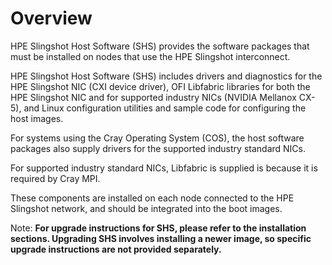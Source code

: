 
# Overview

HPE Slingshot Host Software (SHS) provides the software packages that must be installed on nodes that use the HPE Slingshot interconnect.

HPE Slingshot Host Software (SHS) includes drivers and diagnostics for the HPE Slingshot NIC (CXI device driver), OFI Libfabric libraries for both the HPE Slingshot NIC and for supported industry NICs
(NVIDIA Mellanox CX-5), and Linux configuration utilities and sample code for configuring the host images.

For systems using the Cray Operating System (COS), the host software packages also supply drivers for the supported industry standard NICs.

For supported industry standard NICs, Libfabric is supplied is because it is required by Cray MPI.

These components are installed on each node connected to the HPE Slingshot network, and should be integrated into the boot images.

Note: **For upgrade instructions for SHS, please refer to the installation sections. Upgrading SHS involves installing a newer image, so specific upgrade instructions are not provided separately.**
